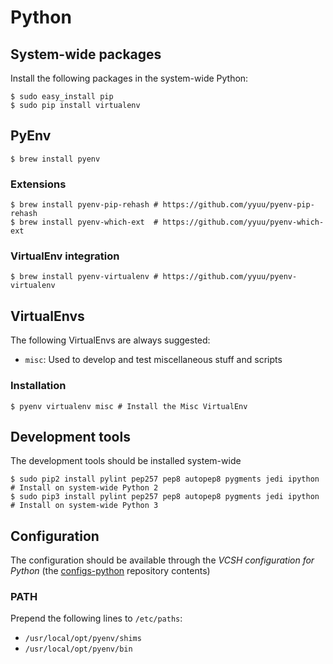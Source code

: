 # Python

## System-wide packages

Install the following packages in the system-wide Python:
```ShellSession
$ sudo easy_install pip
$ sudo pip install virtualenv
```

## PyEnv

```ShellSession
$ brew install pyenv
```

### Extensions

```ShellSession
$ brew install pyenv-pip-rehash # https://github.com/yyuu/pyenv-pip-rehash
$ brew install pyenv-which-ext  # https://github.com/yyuu/pyenv-which-ext
```

### VirtualEnv integration

```ShellSession
$ brew install pyenv-virtualenv # https://github.com/yyuu/pyenv-virtualenv
```

## VirtualEnvs

The following VirtualEnvs are always suggested:
* `misc`: Used to develop and test miscellaneous stuff and scripts

### Installation

```ShellSession
$ pyenv virtualenv misc # Install the Misc VirtualEnv
```

## Development tools

The development tools should be installed system-wide

```ShellSession
$ sudo pip2 install pylint pep257 pep8 autopep8 pygments jedi ipython # Install on system-wide Python 2
$ sudo pip3 install pylint pep257 pep8 autopep8 pygments jedi ipython # Install on system-wide Python 3
```

## Configuration

The configuration should be available through the *VCSH configuration for Python* (the [configs-python](https://github.com/alem0lars/configs-python) repository contents)

### PATH

Prepend the following lines to `/etc/paths`:
* `/usr/local/opt/pyenv/shims`
* `/usr/local/opt/pyenv/bin`

